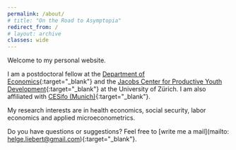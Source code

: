 ```yaml
---
permalink: /about/
# title: "On the Road to Asymptopia"
redirect_from: /
# layout: archive
classes: wide
---
```



Welcome to my personal website.

I am a postdoctoral fellow at the [Department of Economics](https://www.econ.uzh.ch/){:target="_blank"} and the [Jacobs Center for Productive Youth Development](https://www.jacobscenter.uzh.ch/){:target="_blank"} at the University of Zürich. I am also affiliated with [CESifo (Munich)](http://www.cesifo-group.de/ifoHome.html){:target="_blank"}.

My research interests are in health economics, social security, labor economics and applied microeconometrics.

Do you have questions or suggestions? Feel free to [write me a mail](mailto: helge.liebert@gmail.com){:target="_blank"}.
